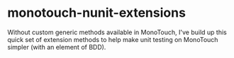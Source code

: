 monotouch-nunit-extensions
==========================

Without custom generic methods available in MonoTouch, I've build up this quick set of extension methods to help make unit testing on MonoTouch simpler (with an element of BDD).
